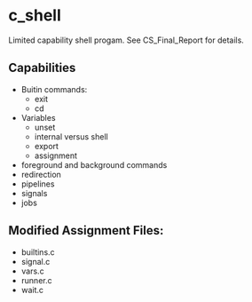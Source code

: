 # c_shell
Limited capability shell progam. See CS_Final_Report for details. 

## Capabilities
- Buitin commands:
  - exit
  - cd
- Variables
  - unset
  - internal versus shell
  - export
  - assignment
- foreground and background commands
- redirection
- pipelines
- signals
- jobs

## Modified Assignment Files:
- builtins.c
- signal.c
- vars.c
- runner.c
- wait.c
